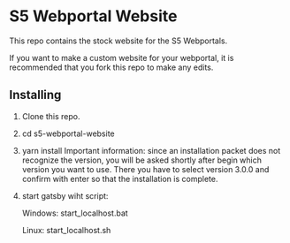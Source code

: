 # S5 Webportal Website

This repo contains the stock website for the S5 Webportals.

If you want to make a custom website for your webportal, it is recommended that
you fork this repo to make any edits.

## Installing

1. Clone this repo.
2. cd s5-webportal-website
3. yarn install
   Important information: since an installation packet does not recognize the version, you will be asked shortly after begin which version you want to use.
   There you have to select version 3.0.0 and confirm with enter so that the installation is complete.
4. start gatsby wiht script:

   Windows:
   start_localhost.bat

   Linux: 
   start_localhost.sh